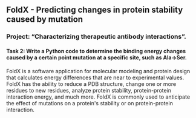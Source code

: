 ## FoldX - Predicting changes in protein stability caused by mutation 
### Project: “Characterizing therapeutic antibody interactions”.
#### Task 2: Write a Python code to determine the binding energy changes caused by a certain point mutation at a specific site, such as Ala->Ser. 
FoldX is a software application for molecular modeling and protein design that calculates energy differences that are near to experimental values. FoldX has the ability to reduce a PDB structure, change one or more residues to new residues, analyze protein stability, protein-protein interaction energy, and much more. FoldX is commonly used to anticipate the effect of mutations on a protein's stability or on protein-protein interaction.
